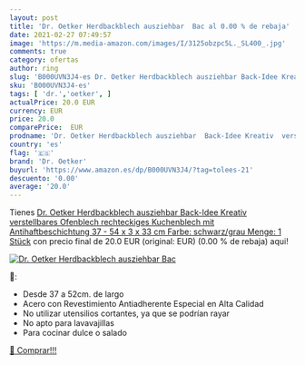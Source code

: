 ```yaml
---
layout: post
title: 'Dr. Oetker Herdbackblech ausziehbar  Bac al 0.00 % de rebaja'
date: 2021-02-27 07:49:57
image: 'https://m.media-amazon.com/images/I/3125obzpc5L._SL400_.jpg'
comments: true
category: ofertas
author: ring
slug: 'B000UVN3J4-es Dr. Oetker Herdbackblech ausziehbar Back-Idee Kreativ...'
sku: 'B000UVN3J4-es'
tags: [ 'dr.','oetker', ]
actualPrice: 20.0 EUR
currency: EUR
price: 20.0
comparePrice:  EUR
prodname: 'Dr. Oetker Herdbackblech ausziehbar  Back-Idee Kreativ  verstellbares Ofenblech  rechteckiges Kuchenblech mit Antihaftbeschichtung  37 - 54 x 3 x 33 cm  Farbe: schwarz/grau  Menge: 1 Stück'
country: 'es'
flag: '🇪🇸'
brand: 'Dr. Oetker'
buyurl: 'https://www.amazon.es/dp/B000UVN3J4/?tag=tolees-21'
descuento: '0.00'
average: '20.0'
---
```


Tienes [Dr. Oetker Herdbackblech ausziehbar  Back-Idee Kreativ  verstellbares Ofenblech  rechteckiges Kuchenblech mit Antihaftbeschichtung  37 - 54 x 3 x 33 cm  Farbe: schwarz/grau  Menge: 1 Stück](https://www.amazon.es/dp/B000UVN3J4/?tag=tolees-21) con precio final de  20.0 EUR (original:  EUR) (0.00 %  de rebaja) aqui!

[![Dr. Oetker Herdbackblech ausziehbar  Bac](https://m.media-amazon.com/images/I/3125obzpc5L._SL400_.jpg)](https://www.amazon.es/dp/B000UVN3J4/?tag=tolees-21)

🔎:

- Desde 37 a 52cm. de largo
- Acero con Revestimiento Antiadherente Especial en Alta Calidad
- No utilizar utensilios cortantes, ya que se podrían rayar
- No apto para lavavajillas
- Para cocinar dulce o salado

[🛒 Comprar!!!](https://www.amazon.es/dp/B000UVN3J4/?tag=tolees-21)
